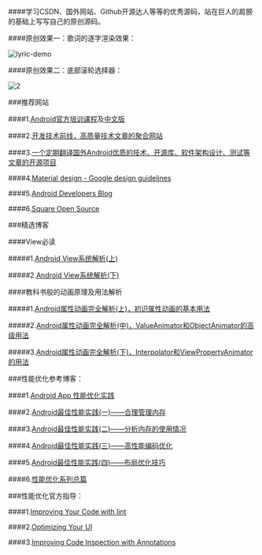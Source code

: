 
####学习CSDN、国外网站、Github开源达人等等的优秀源码，站在巨人的肩膀的基础上写写自己的原创源码。

####原创效果一：歌词的逐字渲染效果：

![lyric-demo](http://img.blog.csdn.net/20150619102828712)

####原创效果二：底部滚轮选择器：

![2](http://img.blog.csdn.net/20150624122543591)


###推荐网站

####1.[Android官方培训课程][Android Developers Training]及[中文版][android-training-course-in-chinese]

####2.[开发技术前线，高质量技术文章的聚合网站][devtf]

####3.[一个定期翻译国外Android优质的技术、开源库、软件架构设计、测试等文章的开源项目][android-tech-frontier]

####4.[Material design - Google design guidelines][Material design - Google design guidelines]

####5.[Android Developers Blog][Android Developers Blog]

####6.[Square Open Source][Square-Open-Source]

###精选博客

####View必读

#####1.[Android View系统解析(上)][article-details-38168103]

#####2.[Android View系统解析(下)][article-details-38426471]

####教科书般的动画原理及用法解析

#####1.[Android属性动画完全解析(上)，初识属性动画的基本用法](http://blog.csdn.net/guolin_blog/article/details/43536355)

#####2.[Android属性动画完全解析(中)，ValueAnimator和ObjectAnimator的高级用法](http://blog.csdn.net/guolin_blog/article/details/43816093)

#####3.[Android属性动画完全解析(下)，Interpolator和ViewPropertyAnimator的用法](http://blog.csdn.net/guolin_blog/article/details/44171115)

###性能优化参考博客：

####1.[Android App 性能优化实践](http://stackvoid.com/performance-tuning-on-android/)

####2.[Android最佳性能实践(一)——合理管理内存](http://blog.csdn.net/guolin_blog/article/details/42238627)

####3.[Android最佳性能实践(二)——分析内存的使用情况](http://blog.csdn.net/guolin_blog/article/details/42238633)

####4.[Android最佳性能实践(三)——高性能编码优化](http://blog.csdn.net/guolin_blog/article/details/42318689)

####5.[Android最佳性能实践(四)——布局优化技巧](http://blog.csdn.net/guolin_blog/article/details/43376527)

####6.[性能优化系列总篇](http://www.trinea.cn/android/performance/)

###性能优化官方指导：

####1.[Improving Your Code with lint](http://developer.android.com/tools/debugging/improving-w-lint.html)

####2.[Optimizing Your UI](http://developer.android.com/tools/debugging/debugging-ui.html)

####3.[Improving Code Inspection with Annotations](http://developer.android.com/tools/debugging/annotations.html)




[article-details-38168103]:	http://blog.csdn.net/singwhatiwanna/article/details/38168103
[article-details-38426471]:	http://blog.csdn.net/singwhatiwanna/article/details/38426471
[Square-Open-Source]:	http://square.github.io/
[devtf]:	http://www.devtf.cn/
[android-tech-frontier]:	https://github.com/bboyfeiyu/android-tech-frontier
[Android Developers Training]:	http://developer.android.com/training/index.html
[android-training-course-in-chinese]:	https://github.com/kesenhoo/android-training-course-in-chinese
[Material design - Google design guidelines]:	http://www.google.com/design/spec/material-design/introduction.html#introduction-goals
[Android Developers Blog]:	http://android-developers.blogspot.com/
